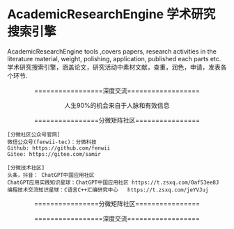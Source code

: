 # AcademicResearchEngine 学术研究搜索引擎
AcademicResearchEngine tools ,covers papers, research activities in the literature material, weight, polishing, application, published each parts etc.学术研究搜索引擎，涵盖论文，研究活动中素材文献，查重，润色，申请，发表各个环节.


<p align="center">
=================深度交流==================
</p>

<p align="center">
      人生90%的机会来自于人脉和有效信息
</p>

<p align="center">
================分微矩阵社区================
</p>

<p align="center">
	
	
	[分微社区公众号官网]
	微信公众号(fenwii-tec)：分微科技
	Github: https://github.com/fenwii
	Gitee: https://gitee.com/samir
	
	[分微技术社区]
	头条，抖音： ChatGPT中国应用社区
	ChatGPT应用实践知识星球：ChatGPT中国应用社区 https://t.zsxq.com/0af53ee8J
	编程技术交流知识星球：C语言C++汇编研究中心   https://t.zsxq.com/jeYVJuj

</p>  
</p>  
<p align="center">
================分微矩阵社区================
</p>
<p align="center">
=================深度交流==================
</p>
